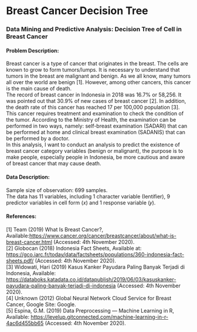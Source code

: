 # Breast Cancer Decision Tree
### Data Mining and Predictive Analysis: Decision Tree of Cell in Breast Cancer

#### Problem Description:
Breast cancer is a type of cancer that originates in the breast. The cells are known to grow to form tumors/lumps. It is necessary to understand that tumors in the breast are malignant and benign. As we all know, many tumors all over the world are benign [1]. However, among other cancers, this cancer is the main cause of death. \
The record of breast cancer in Indonesia in 2018 was 16.7% or 58,256. It was pointed out that 30.9% of new cases of breast cancer [2]. In addition, the death rate of this cancer has reached 17 per 100,000 population [3]. \
This cancer requires treatment and examination to check the condition of the tumor. According to the Ministry of Health, the examination can be performed in two ways, namely: self-breast examination (SADARI) that can be performed at home and clinical breast examination (SADANIS) that can be performed by a doctor. \
In this analysis, I want to conduct an analysis to predict the existence of breast cancer category variables (benign or malignant), the purpose is to make people, especially people in Indonesia, be more cautious and aware of breast cancer that may cause death.

#### Data Description:
Sample size of observation: 699 samples. \
The data has 11 variables, including 1 character variable (Ientifier), 9 predictor variables in cell form (𝑥) and 1 response variable (𝑦).

#### References:
[1] Team (2019) What Is Breast Cancer?, Available:https://www.cancer.org/cancer/breastcancer/about/what-is-breast-cancer.html (Accessed: 4th November 2020). \
[2] Globocan (2018) Indonesia Fact Sheets, Available
at: https://gco.iarc.fr/today/data/factsheets/populations/360-indonesia-fact-sheets.pdf/
(Accessed: 4th November 2020). \
[3] Widowati, Hari (2019) Kasus Kanker Payudara Paling Banyak Terjadi di
Indonesia, Available: https://databoks.katadata.co.id/datapublish/2019/06/03/kasuskanker-payudara-paling-banyak-terjadi-di-indonesia
(Accessed: 4th November 2020). \
[4] Unknown (2012) Global Neural Network Cloud Service for Breast Cancer, Google Site:
Google. \
[5] Espina, G.M. (2019) Data Preprocessing — Machine Learning in
R, Available: https://levelup.gitconnected.com/machine-learning-in-r-4ac6d455bb65
(Accessed: 4th November 2020).